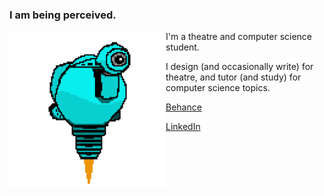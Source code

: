 ### I am being perceived. 

<!-- ![SAM.gif](https://github.com/lxwooxy/lxwooxy/blob/main/SAM.gif) -->

<img src="https://github.com/lxwooxy/lxwooxy/blob/main/SAM.gif" width=250 height=250 align="left"> 

I'm a theatre and computer science student.  

I design (and occasionally write) for theatre, and tutor (and study) for computer science topics.   

[Behance](https://www.behance.net/georginawooxy)  

[LinkedIn](https://www.linkedin.com/in/georginawooxy/)





